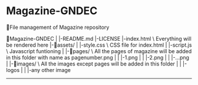 # Magazine-GNDEC

📁File management of Magazine repository

📁Magazine-GNDEC
|
|-README.md
|-LICENSE
|-index.html \\ Everything will be rendered here
|-📁assets/
|   |-style.css \\ CSS file for index.html
|   |-script.js \\ Javascript funtioning
|   |-📁pages/ \\ All the pages of magazine will be added in this folder with name as pagenumber.png
|   |   |-1.png
|   |   |-2.png
|   |   |-...png
|   |-📁images/ \\ All the images except pages will be added in this folder
|   |   |-logos
|   |   |-any other image

-------------



    